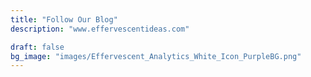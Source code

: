 ```yaml
---
title: "Follow Our Blog"
description: "www.effervescentideas.com"

draft: false
bg_image: "images/Effervescent_Analytics_White_Icon_PurpleBG.png"
---
```

